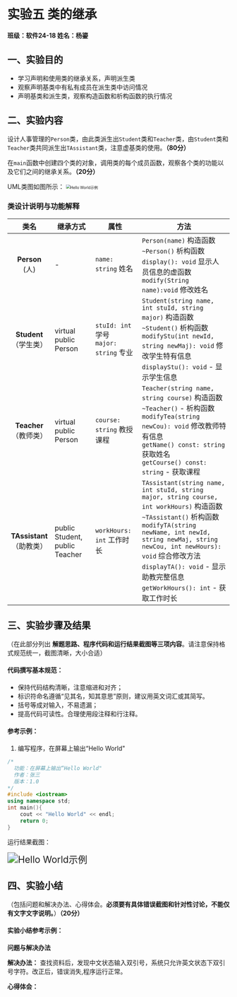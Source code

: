 # 实验五 类的继承

__班级：软件24-18  姓名：杨鎏__

## 一、实验目的

* 学习声明和使用类的继承关系，声明派生类
* 观察声明基类中有私有成员在派生类中访问情况
* 声明基类和派生类，观察构造函数和析构函数的执行情况

## 二、实验内容

设计人事管理的`Person`类，由此类派生出`Student`类和`Teacher`类，由`Student`类和`Teacher`类共同派生出`TAssistant`类，注意虚基类的使用。__（80分）__

在`main`函数中创建四个类的对象，调用类的每个成员函数，观察各个类的功能以及它们之间的继承关系。__（20分）__

UML类图如图所示：
<img src="https://gitee.com/yannyyy/object-oriented-programming/raw/master/imgs/test5.png" alt="Hello World示例" style="zoom: 60%;" />

### 类设计说明与功能解释

|              类名              | 继承方式                       | 属性                                         | 方法                                                         |
| :----------------------------: | ------------------------------ | -------------------------------------------- | ------------------------------------------------------------ |
|      __Person__<br />(人)      | -                              | `name: string`  姓名                         | `Person(name)` 构造函数<br />`~Person()` 析构函数 <br />`display(): void` 显示人员信息的虚函数<br />`modify(String name):void`  修改姓名 |
|  __Student__<br />（学生类）   | virtual public Person          | `stuId: int` 学号 <br />`major: string` 专业 | `Student(string name, int stuId, string major)` 构造函数 <br />`~Student()` 析构函数 <br />`modifyStu(int newId, string newMaj): void` 修改学生特有信息<br />`displayStu(): void` - 显示学生信息 |
|  __Teacher__<br />（教师类）   | virtual public Person          | `course: string`  教授课程                  | `Teacher(string name, string course)` 构造函数<br />`~Teacher()` - 析构函数 <br />`modifyTea(string newCou): void` 修改教师特有信息 <br />`getName() const: string` 获取姓名<br /> `getCourse() const: string` - 获取课程 |
| __TAssistant__<br />（助教类） | public Student, public Teacher | `workHours: int` 工作时长                   | `TAssistant(string name, int stuId, string major, string course, int workHours)` 构造函数 <br />`~TAssistant()`  析构函数<br />`modifyTA(string newName, int newId, string newMaj, string newCou, int newHours): void` 综合修改方法<br />`displayTA(): void` - 显示助教完整信息 <br />`getWorkHours(): int` - 获取工作时长 |


## 三、实验步骤及结果

（在此部分列出 __解题思路、程序代码和运行结果截图等三项内容__。请注意保持格式规范统一，截图清晰，大小合适）

#### 代码撰写基本规范：

* 保持代码结构清晰，注意缩进和对齐；
* 标识符命名遵循“见其名，知其意思”原则，建议用英文词汇或其简写。
* 括号等成对输入，不易遗漏；
* 提高代码可读性。合理使用段注释和行注释。

#### 参考示例：

1. 编写程序，在屏幕上输出“Hello World"

```cpp
/*
  功能：在屏幕上输出“Hello World"
  作者：张三
  版本：1.0
*/
#include <iostream>
using namespace std;
int main(){
    cout << "Hello World" << endl;
    return 0;
}
```

运行结果截图：

<img src="https://gitee.com/yannyyy/object-oriented-programming/raw/master/imgs/helloworld.png" alt="Hello World示例" style="zoom:150%;" />

## 四、实验小结

（包括问题和解决办法、心得体会。__必须要有具体错误截图和针对性讨论，不能仅有文字文字说明。__）__（20分）__

#### 实验小结参考示例：

__问题与解决办法__



__解决办法：__ 查找资料后，发现中文状态输入双引号，系统只允许英文状态下双引号字符。改正后，错误消失,程序运行正常。

__心得体会：__
